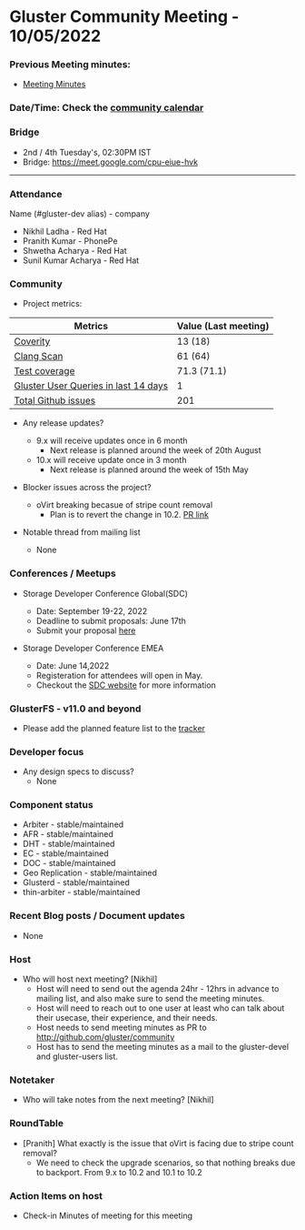 # Gluster Community Meeting -  10/05/2022


### Previous Meeting minutes:

- [Meeting Minutes](https://github.com/gluster/community/tree/master/meetings)

### Date/Time: Check the [community calendar](https://calendar.google.com/event?action=TEMPLATE&tmeid=MDQ0YmRydTllMXYzdWFoMmpsbjdqNXJlYmNfMjAyMDEwMjdUMDkwMDAwWiBzYWptb2hhbUByZWRoYXQuY29t&tmsrc=sajmoham%40redhat.com&scp=ALL)

### Bridge
  - 2nd / 4th Tuesday's, 02:30PM IST
  - Bridge: https://meet.google.com/cpu-eiue-hvk


-------

### Attendance
Name (#gluster-dev alias) - company
* Nikhil Ladha - Red Hat
* Pranith Kumar - PhonePe
* Shwetha Acharya - Red Hat
* Sunil Kumar Acharya - Red Hat


### Community

* Project metrics:

|    Metrics                |   Value (Last meeting)  |
| ------------------------- | -------- |
|[Coverity](https://scan.coverity.com/projects/gluster-glusterfs)  | 13 (18)  |
|[Clang Scan](https://build.gluster.org/job/clang-scan/lastBuild/) |   61 (64)  |
|[Test coverage](https://build.gluster.org/job/line-coverage/lastCompletedBuild/Line_20Coverage_20Report/)|    71.3 (71.1) |
|[Gluster User Queries in last 14 days](https://lists.gluster.org/pipermail/gluster-users/2022-February/thread.html)        |     1     |
|[Total Github issues](https://github.com/gluster/glusterfs/issues)       |    201   |


* Any release updates?
    * 9.x will receive updates once in 6 month
        * Next release is planned around the week of 20th August
    * 10.x will receive update once in 3 month
        * Next release is planned around the week of 15th May


* Blocker issues across the project?
    * oVirt breaking becasue of stripe count removal
        * Plan is to revert the change in 10.2. [PR link](https://github.com/gluster/glusterfs/pull/3511)


* Notable thread from mailing list
    * None


### Conferences / Meetups

* Storage Developer Conference Global(SDC)
    * Date: September 19-22, 2022
    * Deadline to submit proposals: June 17th
    * Submit your proposal [here](https://storagedeveloper.org/events/sdc-2022/speakers/call-for-presentations)

* Storage Developer Conference EMEA
    * Date: June 14,2022
    * Registeration for attendees will open in May.
    * Checkout the [SDC website](https://www.snia.org/events/sdcemea) for more information


### GlusterFS - v11.0 and beyond
*   Please add the planned feature list to the [tracker](https://github.com/gluster/glusterfs/issues/3023)


### Developer focus

* Any design specs to discuss?
    * None



### Component status
* Arbiter - stable/maintained
* AFR - stable/maintained
* DHT - stable/maintained
* EC - stable/maintained
* DOC - stable/maintained
* Geo Replication - stable/maintained
* Glusterd - stable/maintained
* thin-arbiter - stable/maintained


### Recent Blog posts / Document updates
* None


### Host

* Who will host next meeting? [Nikhil]
  - Host will need to send out the agenda 24hr - 12hrs in advance to mailing list, and also make sure to send the meeting minutes.
  - Host will need to reach out to one user at least who can talk about their usecase, their experience, and their needs.
  - Host needs to send meeting minutes as PR to http://github.com/gluster/community
  - Host has to send the meeting minutes as a mail to the gluster-devel and gluster-users list.


### Notetaker

* Who will take notes from the next meeting? [Nikhil]


### RoundTable
* [Pranith] What exactly is the issue that oVirt is facing due to stripe count removal?
    * We need to check the upgrade scenarios, so that nothing breaks due to backport. From 9.x to 10.2 and 10.1 to 10.2


### Action Items on host
* Check-in Minutes of meeting for this meeting
